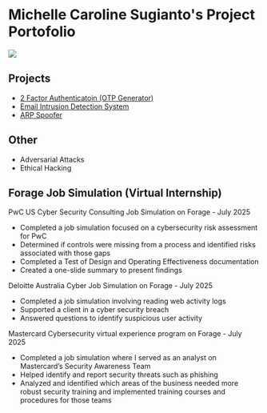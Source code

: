 # Michelle Caroline Sugianto's Project Portofolio
<a href="https://www.linkedin.com/in/michellecarolines/"><img src="https://img.shields.io/badge/-LinkedIn-0072b1?&style=for-the-badge&logo=linkedin&logoColor=white" /></a>

## Projects
- <a href="https://github.com/michellecs268/2FactorAuthentication.git">2 Factor Authenticatoin (OTP Generator)</a>
- <a href="https://github.com/michellecs268/IntrusionDetectionSystem">Email Intrusion Detection System</a>
- <a href="https://github.com/michellecs268/ArpSpoofer.git">ARP Spoofer</a>

## Other
- Adversarial Attacks
- Ethical Hacking

## Forage Job Simulation (Virtual Internship)

PwC US Cyber Security Consulting Job Simulation on Forage - July 2025
 - Completed a job simulation focused on a cybersecurity risk assessment for PwC
 - Determined if controls were missing from a process and identified risks
   associated with those gaps
 - Completed a Test of Design and Operating Effectiveness documentation
 - Created a one-slide summary to present findings


Deloitte Australia Cyber Job Simulation on Forage - July 2025
- Completed a job simulation involving reading web activity logs
- Supported a client in a cyber security breach
- Answered questions to identify suspicious user activity

 
Mastercard Cybersecurity virtual experience program on Forage - July 2025
- Completed a job simulation where I served as an analyst on Mastercard’s Security Awareness Team
- Helped identify and report security threats such as phishing
- Analyzed and identified which areas of the business needed more robust security training and implemented training courses and procedures for those teams
